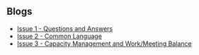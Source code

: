 ## Blogs

- [Issue 1 - Questions and Answers](Issue1.md)
- [Issue 2 - Common Language](Issue2.md)
- [Issue 3 - Capacity Management and Work/Meeting Balance](Issue3.md)


